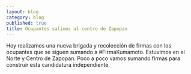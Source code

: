 ```yaml
---
layout: blog
category: blog
published: true
title: Ocupantes salimos al centro de Zapopan
---
```


Hoy realizamos una nueva brigada y recolección de firmas con los ocupantes que se siguen sumando a #FirmaKumamoto. Estuvimos en el Norte y Centro de Zapopan. Poco a poco vamos sumando firmas para construir esta candidatura independiente.
